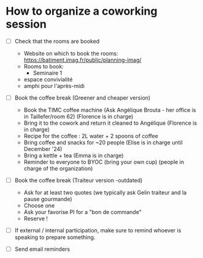 


# How to organize a coworking session


- [ ] Check that the rooms are booked
    - Website on which to book the rooms: https://batiment.imag.fr/public/planning-imag/
    - Rooms to book:
        - Seminaire 1
	- espace convivialité
	- amphi pour l'après-midi

- [ ] Book the coffee break (Greener and cheaper version)
    - Book the TIMC coffee machine (Ask Angélique Brouta - her office is in Taillefer/room 62) (Florence is in charge)
    - Bring it to the cowork and return it cleaned to Angélique (Florence is in charge)
    - Recipe for the coffee : 2L water + 2 spoons of coffee
    - Bring coffee and snacks for ~20 people (Elise is in charge until December '24)
    - Bring a kettle + tea (Emma is in charge)
    - Reminder to everyone to BYOC (bring your own cup) (people in charge of the organization)

- [ ] Book the coffee break (Traiteur version -outdated)
    - Ask for at least two quotes (we typically ask Gelin traiteur and la
      pause gourmande)
    - Choose one
    - Ask your favorise PI for a "bon de commande"
    - Reserve !

- [ ] If external / internal participation, make sure to remind whoever is
  speaking to prepare something.

- [ ] Send email reminders

